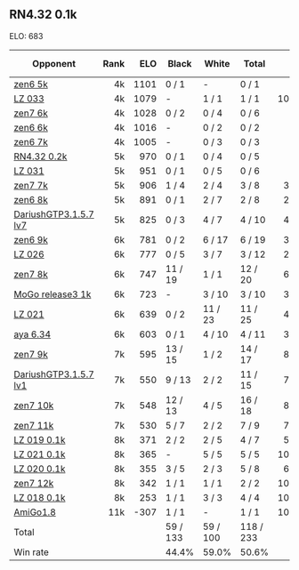 ## RN4.32 0.1k ##

ELO: 683

Opponent | Rank | ELO | Black | White | Total | Win rate
---------|-----:|----:|-------|-------|-------|-------:
[zen6 5k](zen6%205k.md) | 4k | 1101 | 0 / 1 | - | 0 / 1 | 0.0%
[LZ 033](LZ%20033.md) | 4k | 1079 | - | 1 / 1 | 1 / 1 | 100.0%
[zen7 6k](zen7%206k.md) | 4k | 1028 | 0 / 2 | 0 / 4 | 0 / 6 | 0.0%
[zen6 6k](zen6%206k.md) | 4k | 1016 | - | 0 / 2 | 0 / 2 | 0.0%
[zen6 7k](zen6%207k.md) | 4k | 1005 | - | 0 / 3 | 0 / 3 | 0.0%
[RN4.32 0.2k](RN4.32%200.2k.md) | 5k | 970 | 0 / 1 | 0 / 4 | 0 / 5 | 0.0%
[LZ 031](LZ%20031.md) | 5k | 951 | 0 / 1 | 0 / 5 | 0 / 6 | 0.0%
[zen7 7k](zen7%207k.md) | 5k | 906 | 1 / 4 | 2 / 4 | 3 / 8 | 37.5%
[zen6 8k](zen6%208k.md) | 5k | 891 | 0 / 1 | 2 / 7 | 2 / 8 | 25.0%
[DariushGTP3.1.5.7 lv7](DariushGTP3.1.5.7%20lv7.md) | 5k | 825 | 0 / 3 | 4 / 7 | 4 / 10 | 40.0%
[zen6 9k](zen6%209k.md) | 6k | 781 | 0 / 2 | 6 / 17 | 6 / 19 | 31.6%
[LZ 026](LZ%20026.md) | 6k | 777 | 0 / 5 | 3 / 7 | 3 / 12 | 25.0%
[zen7 8k](zen7%208k.md) | 6k | 747 | 11 / 19 | 1 / 1 | 12 / 20 | 60.0%
[MoGo release3 1k](MoGo%20release3%201k.md) | 6k | 723 | - | 3 / 10 | 3 / 10 | 30.0%
[LZ 021](LZ%20021.md) | 6k | 639 | 0 / 2 | 11 / 23 | 11 / 25 | 44.0%
[aya 6.34](aya%206.34.md) | 6k | 603 | 0 / 1 | 4 / 10 | 4 / 11 | 36.4%
[zen7 9k](zen7%209k.md) | 7k | 595 | 13 / 15 | 1 / 2 | 14 / 17 | 82.4%
[DariushGTP3.1.5.7 lv1](DariushGTP3.1.5.7%20lv1.md) | 7k | 550 | 9 / 13 | 2 / 2 | 11 / 15 | 73.3%
[zen7 10k](zen7%2010k.md) | 7k | 548 | 12 / 13 | 4 / 5 | 16 / 18 | 88.9%
[zen7 11k](zen7%2011k.md) | 7k | 530 | 5 / 7 | 2 / 2 | 7 / 9 | 77.8%
[LZ 019 0.1k](LZ%20019%200.1k.md) | 8k | 371 | 2 / 2 | 2 / 5 | 4 / 7 | 57.1%
[LZ 021 0.1k](LZ%20021%200.1k.md) | 8k | 365 | - | 5 / 5 | 5 / 5 | 100.0%
[LZ 020 0.1k](LZ%20020%200.1k.md) | 8k | 355 | 3 / 5 | 2 / 3 | 5 / 8 | 62.5%
[zen7 12k](zen7%2012k.md) | 8k | 342 | 1 / 1 | 1 / 1 | 2 / 2 | 100.0%
[LZ 018 0.1k](LZ%20018%200.1k.md) | 8k | 253 | 1 / 1 | 3 / 3 | 4 / 4 | 100.0%
[AmiGo1.8](AmiGo1.8.md) | 11k | -307 | 1 / 1 | - | 1 / 1 | 100.0%
Total | | | 59 / 133 | 59 / 100 | 118 / 233 | 
Win rate| | | 44.4% | 59.0% | 50.6% | 
